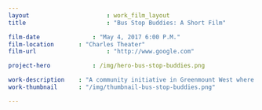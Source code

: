 ```yaml
---
layout 						: work_film_layout
title 						: "Bus Stop Buddies: A Short Film"

film-date 				: "May 4, 2017 6:00 P.M."
film-location 		: "Charles Theater"
film-url 					: "http://www.google.com"

project-hero 			: /img/hero-bus-stop-buddies.png

work-description 	: "A community initiative in Greenmount West where adults stand with elementary youth each morning in an effort to provide a positive start to their days."
work-thumbnail		: "/img/thumbnail-bus-stop-buddies.png"

---
```


